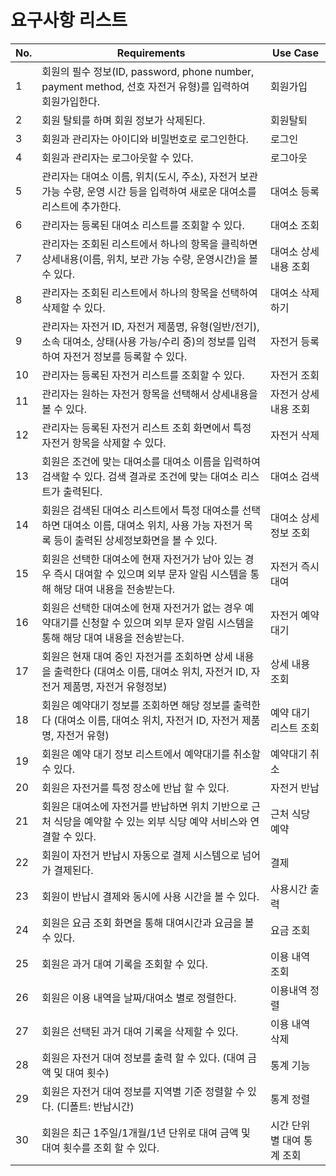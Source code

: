 # 요구사항 리스트

| No. | Requirements                                                                                                                                  | Use Case                    |
| --- | --------------------------------------------------------------------------------------------------------------------------------------------- | --------------------------- |
| 1   | 회원의 필수 정보(ID, password, phone number, payment method, 선호 자전거 유형)를 입력하여 회원가입한다.                                       | 회원가입                    |
| 2   | 회원 탈퇴를 하며 회원 정보가 삭제된다.                                                                                                        | 회원탈퇴                    |
| 3   | 회원과 관리자는 아이디와 비밀번호로 로그인한다.                                                                                               | 로그인                      |
| 4   | 회원과 관리자는 로그아웃할 수 있다.                                                                                                           | 로그아웃                    |
| 5   | 관리자는 대여소 이름, 위치(도시, 주소), 자전거 보관 가능 수량, 운영 시간 등을 입력하여 새로운 대여소를 리스트에 추가한다.                     | 대여소 등록                 |
| 6   | 관리자는 등록된 대여소 리스트를 조회할 수 있다.                                                                                               | 대여소 조회                 |
| 7   | 관리자는 조회된 리스트에서 하나의 항목을 클릭하면 상세내용(이름, 위치, 보관 가능 수량, 운영시간)을 볼 수 있다.                                | 대여소 상세내용 조회        |
| 8   | 관리자는 조회된 리스트에서 하나의 항목을 선택하여 삭제할 수 있다.                                                                             | 대여소 삭제하기             |
| 9   | 관리자는 자전거 ID, 자전거 제품명, 유형(일반/전기), 소속 대여소, 상태(사용 가능/수리 중)의 정보를 입력하여 자전거 정보를 등록할 수 있다.      | 자전거 등록                 |
| 10  | 관리자는 등록된 자전거 리스트를 조회할 수 있다.                                                                                               | 자전거 조회                 |
| 11  | 관리자는 원하는 자전거 항목을 선택해서 상세내용을 볼 수 있다.                                                                                 | 자전거 상세내용 조회        |
| 12  | 관리자는 등록된 자전거 리스트 조회 화면에서 특정 자전거 항목을 삭제할 수 있다.                                                                | 자전거 삭제                 |
| 13  | 회원은 조건에 맞는 대여소를 대여소 이름을 입력하여 검색할 수 있다. 검색 결과로 조건에 맞는 대여소 리스트가 출력된다.                          | 대여소 검색                 |
| 14  | 회원은 검색된 대여소 리스트에서 특정 대여소를 선택하면 대여소 이름, 대여소 위치, 사용 가능 자전거 목록 등이 출력된 상세정보화면을 볼 수 있다. | 대여소 상세정보 조회        |
| 15  | 회원은 선택한 대여소에 현재 자전거가 남아 있는 경우 즉시 대여할 수 있으며 외부 문자 알림 시스템을 통해 해당 대여 내용을 전송받는다.           | 자전거 즉시대여             |
| 16  | 회원은 선택한 대여소에 현재 자전거가 없는 경우 예약대기를 신청할 수 있으며 외부 문자 알림 시스템을 통해 해당 대여 내용을 전송받는다.          | 자전거 예약대기             |
| 17  | 회원은 현재 대여 중인 자전거를 조회하면 상세 내용을 출력한다 (대여소 이름, 대여소 위치, 자전거 ID, 자전거 제품명, 자전거 유형정보)            | 상세 내용 조회              |
| 18  | 회원은 예약대기 정보를 조회하면 해당 정보를 출력한다 (대여소 이름, 대여소 위치, 자전거 ID, 자전거 제품명, 자전거 유형)                        | 예약 대기 리스트 조회       |
| 19  | 회원은 예약 대기 정보 리스트에서 예약대기를 취소할 수 있다.                                                                                   | 예약대기 취소               |
| 20  | 회원은 자전거를 특정 장소에 반납 할 수 있다.                                                                                                  | 자전거 반납                 |
| 21  | 회원은 대여소에 자전거를 반납하면 위치 기반으로 근처 식당을 예약할 수 있는 외부 식당 예약 서비스와 연결할 수 있다.                            | 근처 식당 예약              |
| 22  | 회원이 자전거 반납시 자동으로 결제 시스템으로 넘어가 결제된다.                                                                                | 결제                        |
| 23  | 회원이 반납시 결제와 동시에 사용 시간을 볼 수 있다.                                                                                           | 사용시간 출력               |
| 24  | 회원은 요금 조회 화면을 통해 대여시간과 요금을 볼 수 있다.                                                                                    | 요금 조회                   |
| 25  | 회원은 과거 대여 기록을 조회할 수 있다.                                                                                                       | 이용 내역 조회              |
| 26  | 회원은 이용 내역을 날짜/대여소 별로 정렬한다.                                                                                                 | 이용내역 정렬               |
| 27  | 회원은 선택된 과거 대여 기록을 삭제할 수 있다.                                                                                                | 이용 내역 삭제              |
| 28  | 회원은 자전거 대여 정보를 출력 할 수 있다. (대여 금액 및 대여 횟수)                                                                           | 통계 기능                   |
| 29  | 회원은 자전거 대여 정보를 지역별 기준 정렬할 수 있다. (디폴트: 반납시간)                                                                      | 통계 정렬                   |
| 30  | 회원은 최근 1주일/1개월/1년 단위로 대여 금액 및 대여 횟수를 조회 할 수 있다.                                                                  | 시간 단위 별 대여 통계 조회 |